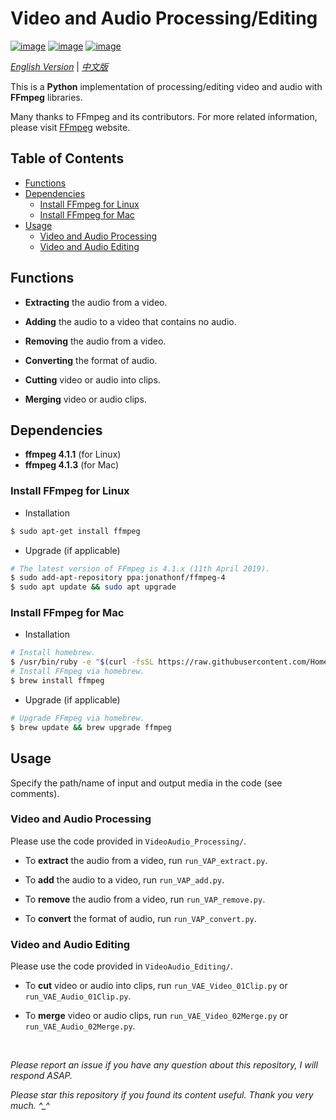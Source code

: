 # Video and Audio Processing/Editing

[![image](https://img.shields.io/badge/license-MIT-green.svg)](https://github.com/HeZhang1994/video-audio-tools/blob/master/LICENSE)
[![image](https://img.shields.io/badge/python-3.7-blue.svg)]()
[![image](https://img.shields.io/badge/status-stable-brightgreen.svg)]()

[*English Version*](https://github.com/HeZhang1994/video-audio-tools/blob/master/README.md) | [*中文版*](https://github.com/HeZhang1994/video-audio-tools/blob/master/README-cn.md)

This is a **Python** implementation of processing/editing video and audio with **FFmpeg** libraries.

Many thanks to FFmpeg and its contributors. For more related information, please visit [FFmpeg](https://www.ffmpeg.org/) website.

## Table of Contents

- [Functions](#functions)
- [Dependencies](#dependencies)
  - [Install FFmpeg for Linux](#install-ffmpeg-for-linux)
  - [Install FFmpeg for Mac](#install-ffmpeg-for-mac)
- [Usage](#usage)
  - [Video and Audio Processing](#video-and-audio-processing)
  - [Video and Audio Editing](#video-and-audio-editing)

## Functions

- **Extracting** the audio from a video.

- **Adding** the audio to a video that contains no audio.

- **Removing** the audio from a video.

- **Converting** the format of audio.

- **Cutting** video or audio into clips.

- **Merging** video or audio clips.

## Dependencies

* __ffmpeg 4.1.1__ (for Linux)
* __ffmpeg 4.1.3__ (for Mac)

### Install FFmpeg for Linux

* Installation
```bash
$ sudo apt-get install ffmpeg
```

* Upgrade (if applicable)
```bash
# The latest version of FFmpeg is 4.1.x (11th April 2019).
$ sudo add-apt-repository ppa:jonathonf/ffmpeg-4
$ sudo apt update && sudo apt upgrade
```

### Install FFmpeg for Mac

* Installation
```bash
# Install homebrew.
$ /usr/bin/ruby -e "$(curl -fsSL https://raw.githubusercontent.com/Homebrew/install/master/install)"
# Install FFmpeg via homebrew.
$ brew install ffmpeg
```

* Upgrade (if applicable)
```bash
# Upgrade FFmpeg via homebrew.
$ brew update && brew upgrade ffmpeg
```

## Usage

Specify the path/name of input and output media in the code (see comments).

### Video and Audio Processing

Please use the code provided in `VideoAudio_Processing/`.

- To **extract** the audio from a video, run `run_VAP_extract.py`.

- To **add** the audio to a video, run `run_VAP_add.py`.

- To **remove** the audio from a video, run `run_VAP_remove.py`.

- To **convert** the format of audio, run `run_VAP_convert.py`.

### Video and Audio Editing

Please use the code provided in `VideoAudio_Editing/`.

- To **cut** video or audio into clips, run `run_VAE_Video_01Clip.py` or `run_VAE_Audio_01Clip.py`.

- To **merge** video or audio clips, run `run_VAE_Video_02Merge.py` or `run_VAE_Audio_02Merge.py`.

<br>

<i>Please report an issue if you have any question about this repository, I will respond ASAP.</i>

<i>Please star this repository if you found its content useful. Thank you very much. ^_^</i>
